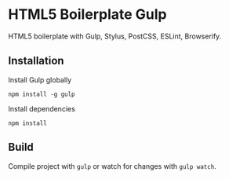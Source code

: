 # HTML5 Boilerplate Gulp
HTML5 boilerplate with Gulp, Stylus, PostCSS, ESLint, Browserify.

## Installation

Install Gulp globally
```
npm install -g gulp
```

Install dependencies
```
npm install
```

## Build
Compile project with `gulp` or watch for changes with `gulp watch`.
